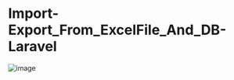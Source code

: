 # Import-Export_From_ExcelFile_And_DB-Laravel
![image](https://user-images.githubusercontent.com/64443244/178145311-64161036-db2d-4a5c-9390-0e30dc7d2e45.png)
